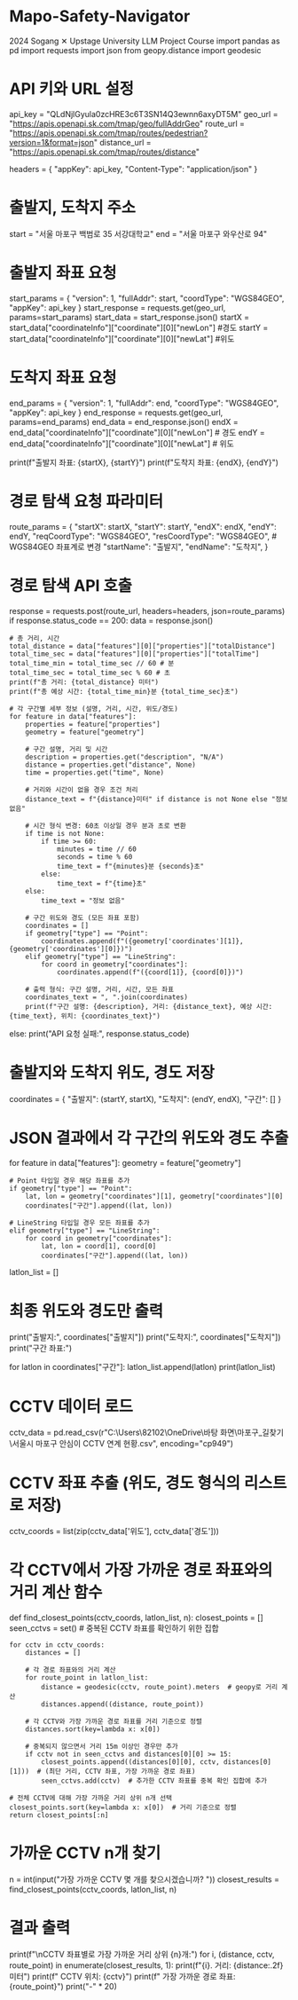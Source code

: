 # Mapo-Safety-Navigator
2024 Sogang ✕ Upstage University LLM Project Course
import pandas as pd
import requests
import json
from geopy.distance import geodesic

# API 키와 URL 설정
api_key = "QLdNjlGyula0zcHRE3c6T3SN14Q3ewnn6axyDT5M"
geo_url = "https://apis.openapi.sk.com/tmap/geo/fullAddrGeo"
route_url = "https://apis.openapi.sk.com/tmap/routes/pedestrian?version=1&format=json"
distance_url = "https://apis.openapi.sk.com/tmap/routes/distance"

headers = {
    "appKey": api_key,
    "Content-Type": "application/json"
}

# 출발지, 도착지 주소
start = "서울 마포구 백범로 35 서강대학교"
end = "서울 마포구 와우산로 94"

# 출발지 좌표 요청
start_params = {
    "version": 1,
    "fullAddr": start,
    "coordType": "WGS84GEO",
    "appKey": api_key
}
start_response = requests.get(geo_url, params=start_params)
start_data = start_response.json()
startX = start_data["coordinateInfo"]["coordinate"][0]["newLon"] #경도
startY = start_data["coordinateInfo"]["coordinate"][0]["newLat"] #위도 

# 도착지 좌표 요청
end_params = {
    "version": 1,
    "fullAddr": end,
    "coordType": "WGS84GEO",
    "appKey": api_key
}
end_response = requests.get(geo_url, params=end_params)
end_data = end_response.json()
endX = end_data["coordinateInfo"]["coordinate"][0]["newLon"] # 경도
endY = end_data["coordinateInfo"]["coordinate"][0]["newLat"] # 위도 

print(f"출발지 좌표: {startX}, {startY}")
print(f"도착지 좌표: {endX}, {endY}")

# 경로 탐색 요청 파라미터
route_params = {
    "startX": startX,
    "startY": startY,
    "endX": endX,
    "endY": endY,
    "reqCoordType": "WGS84GEO",
    "resCoordType": "WGS84GEO",  # WGS84GEO 좌표계로 변경
    "startName": "출발지",
    "endName": "도착지",
}
# 경로 탐색 API 호출
response = requests.post(route_url, headers=headers, json=route_params)
if response.status_code == 200:
    data = response.json()
    
    # 총 거리, 시간
    total_distance = data["features"][0]["properties"]["totalDistance"]
    total_time_sec = data["features"][0]["properties"]["totalTime"]
    total_time_min = total_time_sec // 60 # 분
    total_time_sec = total_time_sec % 60 # 초
    print(f"총 거리: {total_distance} 미터")
    print(f"총 예상 시간: {total_time_min}분 {total_time_sec}초")

    # 각 구간별 세부 정보 (설명, 거리, 시간, 위도/경도)
    for feature in data["features"]:
        properties = feature["properties"]
        geometry = feature["geometry"]
        
        # 구간 설명, 거리 및 시간
        description = properties.get("description", "N/A")
        distance = properties.get("distance", None)
        time = properties.get("time", None)
        
        # 거리와 시간이 없을 경우 조건 처리
        distance_text = f"{distance}미터" if distance is not None else "정보 없음"
        
        # 시간 형식 변경: 60초 이상일 경우 분과 초로 변환
        if time is not None:
            if time >= 60:
                minutes = time // 60
                seconds = time % 60
                time_text = f"{minutes}분 {seconds}초"
            else:
                time_text = f"{time}초"
        else:
            time_text = "정보 없음"
        
        # 구간 위도와 경도 (모든 좌표 포함)
        coordinates = []
        if geometry["type"] == "Point":
            coordinates.append(f"({geometry['coordinates'][1]}, {geometry['coordinates'][0]})")
        elif geometry["type"] == "LineString":
            for coord in geometry["coordinates"]:
                coordinates.append(f"({coord[1]}, {coord[0]})")
        
        # 출력 형식: 구간 설명, 거리, 시간, 모든 좌표
        coordinates_text = ", ".join(coordinates)
        print(f"구간 설명: {description}, 거리: {distance_text}, 예상 시간: {time_text}, 위치: {coordinates_text}")
else:
    print("API 요청 실패:", response.status_code)

# 출발지와 도착지 위도, 경도 저장
coordinates = {
    "출발지": (startY, startX),
    "도착지": (endY, endX),
    "구간": []
}

# JSON 결과에서 각 구간의 위도와 경도 추출
for feature in data["features"]:
    geometry = feature["geometry"]

    # Point 타입일 경우 해당 좌표를 추가
    if geometry["type"] == "Point":
        lat, lon = geometry["coordinates"][1], geometry["coordinates"][0]
        coordinates["구간"].append((lat, lon))
    
    # LineString 타입일 경우 모든 좌표를 추가
    elif geometry["type"] == "LineString":
        for coord in geometry["coordinates"]:
            lat, lon = coord[1], coord[0]
            coordinates["구간"].append((lat, lon))

            
latlon_list = []
# 최종 위도와 경도만 출력
print("출발지:", coordinates["출발지"])
print("도착지:", coordinates["도착지"])
print("구간 좌표:")

for latlon in coordinates["구간"]:
    latlon_list.append(latlon)
print(latlon_list)


# CCTV 데이터 로드
cctv_data = pd.read_csv(r"C:\Users\82102\OneDrive\바탕 화면\마포구_길찾기\서울시 마포구 안심이 CCTV 연계 현황.csv", encoding="cp949")

# CCTV 좌표 추출 (위도, 경도 형식의 리스트로 저장)
cctv_coords = list(zip(cctv_data['위도'], cctv_data['경도']))

# 각 CCTV에서 가장 가까운 경로 좌표와의 거리 계산 함수
def find_closest_points(cctv_coords, latlon_list, n):
    closest_points = []
    seen_cctvs = set()  # 중복된 CCTV 좌표를 확인하기 위한 집합

    for cctv in cctv_coords:
        distances = []
        
        # 각 경로 좌표와의 거리 계산
        for route_point in latlon_list:
            distance = geodesic(cctv, route_point).meters  # geopy로 거리 계산
            distances.append((distance, route_point))
        
        # 각 CCTV와 가장 가까운 경로 좌표를 거리 기준으로 정렬
        distances.sort(key=lambda x: x[0])
        
        # 중복되지 않으면서 거리 15m 이상인 경우만 추가
        if cctv not in seen_cctvs and distances[0][0] >= 15:
            closest_points.append((distances[0][0], cctv, distances[0][1]))  # (최단 거리, CCTV 좌표, 가장 가까운 경로 좌표)
            seen_cctvs.add(cctv)  # 추가한 CCTV 좌표를 중복 확인 집합에 추가

    # 전체 CCTV에 대해 가장 가까운 거리 상위 n개 선택
    closest_points.sort(key=lambda x: x[0])  # 거리 기준으로 정렬
    return closest_points[:n]

# 가까운 CCTV n개 찾기
n = int(input("가장 가까운 CCTV 몇 개를 찾으시겠습니까? "))
closest_results = find_closest_points(cctv_coords, latlon_list, n)

# 결과 출력
print(f"\nCCTV 좌표별로 가장 가까운 거리 상위 {n}개:")
for i, (distance, cctv, route_point) in enumerate(closest_results, 1):
    print(f"{i}. 거리: {distance:.2f}미터")
    print(f"   CCTV 위치: {cctv}")
    print(f"   가장 가까운 경로 좌표: {route_point}")
    print("-" * 20)
    

